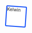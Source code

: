 
  <style type="text/css">
    .loading {
      margin: 60px auto;
      border: 3px solid #094CFA;
      background: white;
      width: 60px;
      height: 60px;
      border-radius: 4px;

      
      animation: rotate 3s infinite linear;
    }
    
    @keyframes rotate {
      from {
        transform: rotate(0deg);
      }
      to {
        transform: rotate(359deg);
      }
    }
  </style>
</head>
<body>
  <div class="loading">Kelwin</div>
</body>
</html>
